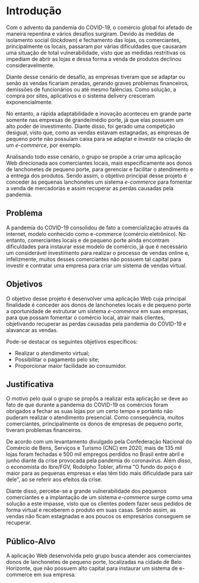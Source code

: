 # Introdução

Com o advento da pandemia do COVID-19, o comércio global foi afetado de maneira repentina e vários desafios surgiram. Devido às medidas de isolamento social (_lockdown_) e fechamento das lojas, os comerciantes, principalmente os locais, passaram por várias dificuldades que causaram uma situação de total vulnerabilidade, visto que as medidas restritivas os impediam de abrir as lojas e dessa forma a venda de produtos declinou consideravelmente.

Diante desse cenário de desafio, as empresas tiveram que se adaptar ou senão as vendas ficariam zeradas, gerando graves problemas financeiros, demissões de funcionários ou até mesmo falências. Como solução, a compra por sites, aplicativos e o sistema delivery cresceram exponencialmente.

No entanto, a rápida adaptabilidade e inovação aconteceu em grande parte somente nas empresas de grande/médio porte, já que elas possuem um alto poder de investimento. Diante disso, foi gerado uma competição desigual, visto que, como as vendas estavam estagnadas, as empresas de pequeno porte não possuíam caixa para se adaptar e investir na criação de um _e-commerce_, por exemplo.

Analisando todo esse cenário, o grupo se propõe a criar uma aplicação Web direcionada aos comerciantes locais, mais especificamente aos donos de lanchonetes de pequeno porte, para gerenciar e facilitar o atendimento e a entrega dos produtos. Sendo assim, o objetivo principal desse projeto é conceder às pequenas lanchonetes um sistema _e-commerce_ para fomentar a venda de mercadorias e assim recuperar as perdas causadas pela pandemia.

## Problema

A pandemia do COVID-19 consolidou de fato a comercialização através da internet, modelo conhecido como e-commerce (comércio eletrônico). No entanto, comerciantes locais e de pequeno porte ainda encontram dificuldades para instaurar esse modelo de comércio, já que é necessário um considerável investimento para realizar o processo de vendas online e, infelizmente, muitos desses comerciantes não possuem tal capital para investir e contratar uma empresa para criar um sistema de vendas virtual.

## Objetivos

O objetivo desse projeto é desenvolver uma aplicação Web cuja principal finalidade é conceder aos donos de lanchonetes locais e de pequeno porte a oportunidade de estruturar um sistema _e-commerce_ em suas empresas, para que possam fomentar o comércio local, atrair mais clientes, objetivando recuperar as perdas causadas pela pandemia do COVID-19 e alavancar as vendas.

Pode-se destacar os seguintes objetivos específicos:

- Realizar o atendimento virtual;
- Possibilitar o pagamento pelo site;
- Proporcionar maior facilidade ao consumidor.

## Justificativa

O motivo pelo qual o grupo se propôs a realizar esta aplicação se deve ao fato de que durante a pandemia do COVID-19 os comércios foram obrigados a fechar as suas lojas por um certo tempo e portanto não puderam realizar o atendimento presencial. Como consequência, muitos comerciantes, principalmente os donos de empresas de pequeno porte, tiveram problemas financeiros.

De acordo com um levantamento divulgado pela Confederação Nacional do Comércio de Bens, Serviços e Turismo (CNC) em 2020, mais de 135 mil lojas foram fechadas e 500 mil empregos perdidos no Brasil entre abril e junho diante da crise provocada pela pandemia do coronavírus. Além disso, o economista do Ibre/FGV, Rodolpho Tobler, afirma "O fundo do poço é maior para as pequenas empresas e elas têm tido mais dificuldade para sair dele", ao se referir aos efeitos da crise.

Diante disso, percebe-se a grande vulnerabilidade dos pequenos comerciantes e a implantação de um sistema _e-commerce_ surge como uma solução a este impasse, visto que os clientes podem fazer seus pedidos de forma virtual e receberem o produto em suas casas. Sendo assim, as vendas não ficam estagnadas e aos poucos os empresários conseguem se recuperar.

## Público-Alvo

A aplicação Web desenvolvida pelo grupo busca atender aos comerciantes donos de lanchonetes de pequeno porte, localizadas na cidade de Belo Horizonte, que não possuem alto capital para instaurar um sistema de e-commerce em sua empresa.
